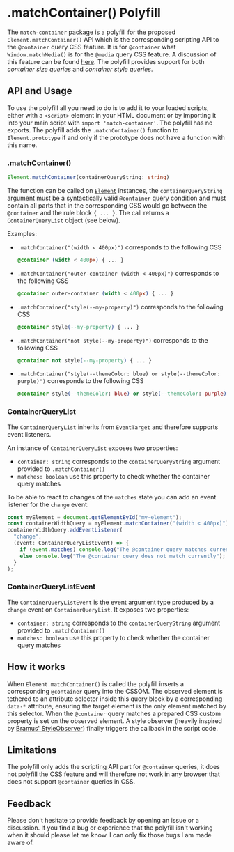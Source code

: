 # .matchContainer() Polyfill

The `match-container` package is a polyfill for the proposed `Element.matchContainer()` API which is the corresponding scripting API to the `@container` query CSS feature.
It is for `@container` what `Window.matchMedia()` is for the `@media` query CSS feature.
A discussion of this feature can be found [here](https://github.com/w3c/csswg-drafts/issues/6205).
The polyfill provides support for both _container size queries_ and _container style queries_.

## API and Usage

To use the polyfill all you need to do is to add it to your loaded scripts, either with a `<script>` element in your HTML document or by importing it into your main script with `import 'match-container'`. The polyfill has no exports.
The polyfill adds the `.matchContainer()` function to `Element.prototype` if and only if the prototype does not have a function with this name.

### .matchContainer()

```ts
Element.matchContainer(containerQueryString: string)
```

The function can be called on [`Element`](https://developer.mozilla.org/en-US/docs/Web/API/Element) instances, the `containerQueryString` argument must be a syntactically valid `@container` query condition and must contain all parts that in the corresponding CSS would go between the `@container` and the rule block `{ ... }`.
The call returns a `ContainerQueryList` object (see below).

Examples:

- `.matchContainer("(width < 400px)")` corresponds to the following CSS
  <!-- prettier-ignore -->
  ```css
  @container (width < 400px) { ... }
  ```

- `.matchContainer("outer-container (width < 400px)")` corresponds to the following CSS
  <!-- prettier-ignore -->
  ```css
  @container outer-container (width < 400px) { ... }
  ```

- `.matchContainer("style(--my-property)")` corresponds to the following CSS
  <!-- prettier-ignore -->
  ```css
  @container style(--my-property) { ... }
  ```

- `.matchContainer("not style(--my-property)")` corresponds to the following CSS
  <!-- prettier-ignore -->
  ```css
  @container not style(--my-property) { ... }
  ```

- `.matchContainer("style(--themeColor: blue) or style(--themeColor: purple)")` corresponds to the following CSS
  <!-- prettier-ignore -->
  ```css
  @container style(--themeColor: blue) or style(--themeColor: purple) { ... }
  ```

### ContainerQueryList

The `ContainerQueryList` inherits from `EventTarget` and therefore supports event listeners.

An instance of `ContainerQueryList` exposes two properties:

- `container: string` corresponds to the `containerQueryString` argument provided to `.matchContainer()`
- `matches: boolean` use this property to check whether the container query matches

To be able to react to changes of the `matches` state you can add an event listener for the `change` event.

```ts
const myElement = document.getElementById("my-element");
const containerWidthQuery = myElement.matchContainer("(width < 400px)");
containerWidthQuery.addEventListener(
  "change",
  (event: ContainerQueryListEvent) => {
    if (event.matches) console.log("The @container query matches currently");
    else console.log("The @container query does not match currently");
  }
);
```

### ContainerQueryListEvent

The `ContainerQueryListEvent` is the event argument type produced by a `change` event on `ContainerQueryList`.
It exposes two properties:

- `container: string` corresponds to the `containerQueryString` argument provided to `.matchContainer()`
- `matches: boolean` use this property to check whether the container query matches

## How it works

When `Element.matchContainer()` is called the polyfill inserts a corresponding `@container` query into the CSSOM.
The observed element is tethered to an attribute selector inside this query block by a corresponding `data-*` attribute, ensuring the target element is the only element matched by this selector.
When the `@container` query matches a prepared CSS custom property is set on the observed element.
A style observer (heavily inspired by [Bramus' StyleObserver](https://github.com/bramus/style-observer)) finally triggers the callback in the script code.

## Limitations

The polyfill only adds the scripting API part for `@container` queries, it does not polyfill the CSS feature and will therefore not work in any browser that does not support `@container` queries in CSS.

## Feedback

Please don't hesitate to provide feedback by opening an issue or a discussion.
If you find a bug or experience that the polyfill isn't working when it should please let me know.
I can only fix those bugs I am made aware of.
